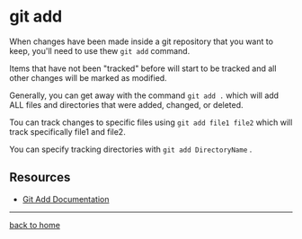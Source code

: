 # git add

When changes have been made inside a git repository that you want to keep, you'll need to use thew `git add` command.

Items that have not been "tracked" before will start to be tracked and all other changes will be marked as modified.

Generally, you can get away with the command `git add .` which will add ALL files and directories that were added, changed, or deleted.

Tou can track changes to specific files using `git add file1 file2` which will track specifically file1 and file2.

You can specify tracking directories with `git add DirectoryName` .

## Resources

- [Git Add Documentation](https://git-scm.com/git-add)

---

[back to home](../README.md)


